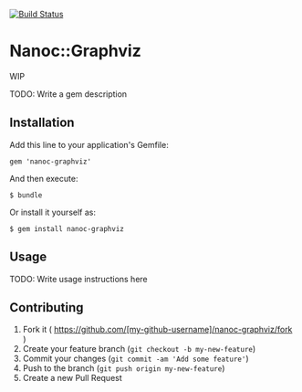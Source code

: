[![Build Status](https://travis-ci.org/tetor/nanoc-graphviz.svg?branch=master)](https://travis-ci.org/tetor/nanoc-graphviz)

# Nanoc::Graphviz

WIP

TODO: Write a gem description

## Installation

Add this line to your application's Gemfile:

    gem 'nanoc-graphviz'

And then execute:

    $ bundle

Or install it yourself as:

    $ gem install nanoc-graphviz

## Usage

TODO: Write usage instructions here

## Contributing

1. Fork it ( https://github.com/[my-github-username]/nanoc-graphviz/fork )
2. Create your feature branch (`git checkout -b my-new-feature`)
3. Commit your changes (`git commit -am 'Add some feature'`)
4. Push to the branch (`git push origin my-new-feature`)
5. Create a new Pull Request
